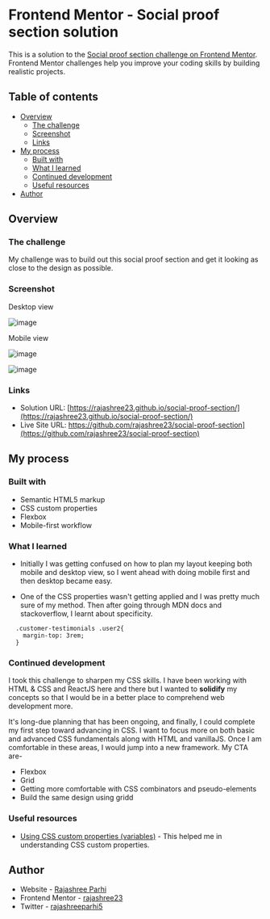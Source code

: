 # Frontend Mentor - Social proof section solution

This is a solution to the [Social proof section challenge on Frontend Mentor](https://www.frontendmentor.io/challenges/social-proof-section-6e0qTv_bA). Frontend Mentor challenges help you improve your coding skills by building realistic projects. 

## Table of contents

- [Overview](#overview)
  - [The challenge](#the-challenge)
  - [Screenshot](#screenshot)
  - [Links](#links)
- [My process](#my-process)
  - [Built with](#built-with)
  - [What I learned](#what-i-learned)
  - [Continued development](#continued-development)
  - [Useful resources](#useful-resources)
- [Author](#author)


## Overview

### The challenge

My challenge was to build out this social proof section and get it looking as close to the design as possible.

### Screenshot

Desktop view

![image](https://user-images.githubusercontent.com/33730790/173181921-98b55404-c98d-40b3-98a5-bb01f84e0e01.png)


Mobile view

![image](https://user-images.githubusercontent.com/33730790/173181950-875a2f7d-c91b-4fff-870d-14c55568bf99.png)

![image](https://user-images.githubusercontent.com/33730790/173181951-5842d623-8fbf-4065-993f-d2998077e922.png)


### Links

- Solution URL: [https://rajashree23.github.io/social-proof-section/](https://rajashree23.github.io/social-proof-section/)
- Live Site URL: https://github.com/rajashree23/social-proof-section](https://github.com/rajashree23/social-proof-section)

## My process

### Built with

- Semantic HTML5 markup
- CSS custom properties
- Flexbox
- Mobile-first workflow


### What I learned

- Initially I was getting confused on how to plan my layout keeping both mobile and desktop view, so I went ahead with doing mobile first and then desktop became easy.

- One of the CSS properties wasn't getting applied and I was pretty much sure of my method. Then after going through MDN docs and stackoverflow, I learnt about specificity.

```
  .customer-testimonials .user2{
    margin-top: 3rem;
  }
  ```

### Continued development

I took this challenge to sharpen my CSS skills. I have been working with HTML & CSS and ReactJS here and there but I wanted to **solidify** my concepts so that I would be in a better place to comprehend web development more.

It's long-due planning that has been ongoing, and finally, I could complete my first step toward advancing in CSS.
I want to focus more on both basic and advanced CSS fundamentals along with HTML and vanillaJS. Once I am comfortable in these areas, I would jump into a new framework.
My CTA are-

- Flexbox
- Grid
- Getting more comfortable with CSS combinators and pseudo-elements
- Build the same design using gridd



### Useful resources

- [Using CSS custom properties (variables)](https://developer.mozilla.org/en-US/docs/Web/CSS/Using_CSS_custom_properties) - This helped me in understanding CSS custom properties.


## Author

- Website - [Rajashree Parhi](https://www.rajashreeparhi.com/)
- Frontend Mentor - [rajashree23](https://www.frontendmentor.io/profile/rajashree23)
- Twitter - [rajashreeparhi5](https://twitter.com/rajashreeparhi5)
